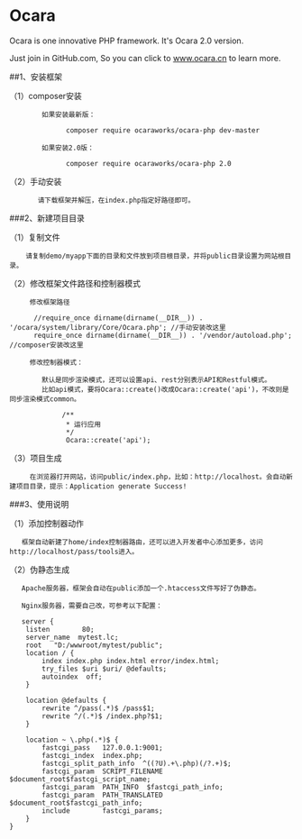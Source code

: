 # Ocara
Ocara is one innovative PHP framework.
It's Ocara 2.0 version.

Just join in GitHub.com, So you can click to www.ocara.cn to learn more.

##1、安装框架

   （1）composer安装
     
            如果安装最新版：
    
                  composer require ocaraworks/ocara-php dev-master

            如果安装2.0版：
 
                  composer require ocaraworks/ocara-php 2.0


   （2）手动安装
   
           请下载框架并解压，在index.php指定好路径即可。

    
###2、新建项目目录

   （1）复制文件
       
        请复制demo/myapp下面的目录和文件放到项目根目录，并将public目录设置为网站根目录。

   （2）修改框架文件路径和控制器模式

         修改框架路径
          
          //require_once dirname(dirname(__DIR__)) . '/ocara/system/library/Core/Ocara.php'; //手动安装改这里
          require_once dirname(dirname(__DIR__)) . '/vendor/autoload.php'; //composer安装改这里
      
         修改控制器模式：
         
            默认是同步渲染模式，还可以设置api、rest分别表示API和Restful模式。
            比如api模式，要将Ocara::create()改成Ocara::create('api')，不改则是同步渲染模式common。
      
                 /**
                  * 运行应用
                  */
                  Ocara::create('api');


   （3）项目生成
      
         在浏览器打开网站，访问public/index.php，比如：http://localhost。会自动新建项目目录，提示：Application generate Success!

###3、使用说明

   （1）添加控制器动作
   
       框架自动新建了home/index控制器路由，还可以进入开发者中心添加更多，访问http://localhost/pass/tools进入。

   （2）伪静态生成

       Apache服务器，框架会自动在public添加一个.htaccess文件写好了伪静态。

       Nginx服务器，需要自己改，可参考以下配置：
           
       server {
        listen        80;
        server_name  mytest.lc;
        root   "D:/wwwroot/mytest/public";
        location / {
            index index.php index.html error/index.html;
            try_files $uri $uri/ @defaults;
            autoindex  off;
        }
		
		location @defaults {
            rewrite ^/pass(.*)$ /pass$1;
            rewrite ^/(.*)$ /index.php?$1;
        }		

        location ~ \.php(.*)$ {
            fastcgi_pass   127.0.0.1:9001;
            fastcgi_index  index.php;
            fastcgi_split_path_info  ^((?U).+\.php)(/?.+)$;
            fastcgi_param  SCRIPT_FILENAME  $document_root$fastcgi_script_name;
            fastcgi_param  PATH_INFO  $fastcgi_path_info;
            fastcgi_param  PATH_TRANSLATED  $document_root$fastcgi_path_info;
            include        fastcgi_params;
        }
    }
